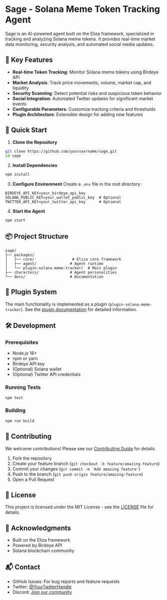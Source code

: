 # Sage - Solana Meme Token Tracking Agent

Sage is an AI-powered agent built on the Eliza framework, specialized in tracking and analyzing Solana meme tokens. It provides real-time market data monitoring, security analysis, and automated social media updates.

## 🌟 Key Features

- **Real-time Token Tracking**: Monitor Solana meme tokens using Birdeye API
- **Market Analysis**: Track price movements, volume, market cap, and liquidity
- **Security Scanning**: Detect potential risks and suspicious token behavior
- **Social Integration**: Automated Twitter updates for significant market events
- **Configurable Parameters**: Customize tracking criteria and thresholds
- **Plugin Architecture**: Extensible design for adding new features

## 🚀 Quick Start

1. **Clone the Repository**
```bash
git clone https://github.com/yourusername/sage.git
cd sage
```

2. **Install Dependencies**
```bash
npm install
```

3. **Configure Environment**
Create a `.env` file in the root directory:
```env
BIRDEYE_API_KEY=your_birdeye_api_key
SOLANA_PUBLIC_KEY=your_wallet_public_key  # Optional
TWITTER_API_KEY=your_twitter_api_key      # Optional
```

4. **Start the Agent**
```bash
npm start
```

## 📦 Project Structure

```
sage/
├── packages/
│   ├── core/                 # Eliza core framework
│   ├── agent/               # Agent runtime
│   └── plugin-solana-meme-tracker/  # Main plugin
├── characters/              # Agent personalities
└── docs/                    # Documentation
```

## 🔌 Plugin System

The main functionality is implemented as a plugin (`plugin-solana-meme-tracker`). See the [plugin documentation](packages/plugin-solana-meme-tracker/README.md) for detailed information.

## 🛠️ Development

### Prerequisites
- Node.js 16+
- npm or yarn
- Birdeye API key
- (Optional) Solana wallet
- (Optional) Twitter API credentials

### Running Tests
```bash
npm test
```

### Building
```bash
npm run build
```

## 🤝 Contributing

We welcome contributions! Please see our [Contributing Guide](CONTRIBUTING.md) for details.

1. Fork the repository
2. Create your feature branch (`git checkout -b feature/amazing-feature`)
3. Commit your changes (`git commit -m 'Add amazing feature'`)
4. Push to the branch (`git push origin feature/amazing-feature`)
5. Open a Pull Request

## 📄 License

This project is licensed under the MIT License - see the [LICENSE](LICENSE) file for details.

## 🙏 Acknowledgments

- Built on the Eliza framework
- Powered by Birdeye API
- Solana blockchain community

## 📬 Contact

- GitHub Issues: For bug reports and feature requests
- Twitter: [@YourTwitterHandle](https://twitter.com/yourtwitterhandle)
- Discord: [Join our community](your-discord-link) 